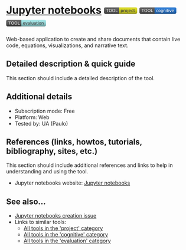 # [Jupyter notebooks](https://jupyter.org)  [<img src="images/project.png" align="bottom">](https://github.com/e-CLOSE/Toolbox/issues?q=label%3A01_TOOL+label%3Aproject) [<img src="images/cognitive.png" align="bottom">](https://github.com/e-CLOSE/Toolbox/issues?q=label%3A01_TOOL+label%3Acognitive) [<img src="images/evaluation.png" align="bottom">](https://github.com/e-CLOSE/Toolbox/issues?q=label%3A01_TOOL+label%3Aevaluation)

Web-based application to create and share documents that contain live code, equations, visualizations, and narrative text.


## Detailed description & quick guide

This section should include a detailed description of the tool.


## Additional details

- Subscription mode: Free
- Platform: Web
- Tested by: UA (Paulo)


## References (links, howtos, tutorials, bibliography, sites, etc.)

This section should include additional references and links to help in
understanding and using the tool.

- Jupyter notebooks website: [Jupyter notebooks](https://jupyter.org)


## See also...

- [Jupyter notebooks creation issue](https://github.com/e-CLOSE/Toolbox/issues/108)
- Links to similar tools:
  - [All tools in the 'project' category](https://github.com/e-CLOSE/Toolbox/issues?q=label%3A01_TOOL+label%3Aproject)
  - [All tools in the 'cognitive' category](https://github.com/e-CLOSE/Toolbox/issues?q=label%3A01_TOOL+label%3Acognitive)
  - [All tools in the 'evaluation' category](https://github.com/e-CLOSE/Toolbox/issues?q=label%3A01_TOOL+label%3Aevaluation)
